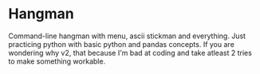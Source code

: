 # Hangman
Command-line hangman with menu, ascii stickman and everything. Just practicing python with basic python and pandas concepts.
If you are wondering why v2, that because I'm bad at coding and take atleast 2 tries to make something workable.
